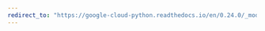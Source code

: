 ```yaml
---
redirect_to: "https://google-cloud-python.readthedocs.io/en/0.24.0/_modules/google/cloud/bigquery/table.html"
---
```

